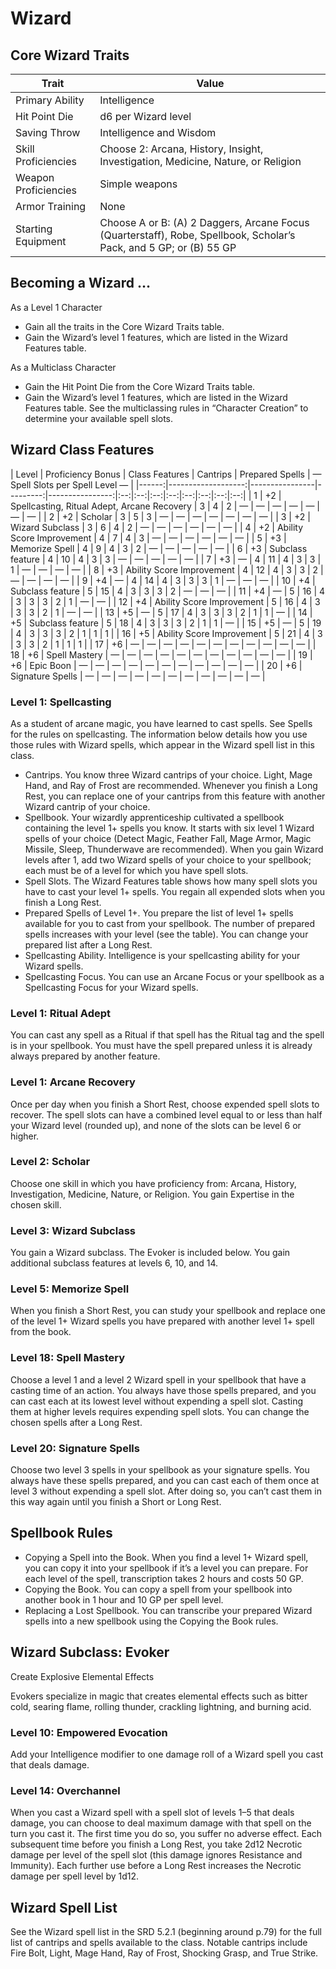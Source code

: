 <!-- Source: docs/srd/SRD_CC_v5.2.1.pdf pp.76–82 (Wizard class, Evoker); spell list around p.79+ -->

# Wizard

## Core Wizard Traits

| Trait               | Value |
|---------------------|-------|
| Primary Ability     | Intelligence |
| Hit Point Die       | d6 per Wizard level |
| Saving Throw        | Intelligence and Wisdom |
| Skill Proficiencies | Choose 2: Arcana, History, Insight, Investigation, Medicine, Nature, or Religion |
| Weapon Proficiencies| Simple weapons |
| Armor Training      | None |
| Starting Equipment  | Choose A or B: (A) 2 Daggers, Arcane Focus (Quarterstaff), Robe, Spellbook, Scholar’s Pack, and 5 GP; or (B) 55 GP |

## Becoming a Wizard …

As a Level 1 Character

- Gain all the traits in the Core Wizard Traits table.
- Gain the Wizard’s level 1 features, which are listed in the Wizard Features table.

As a Multiclass Character

- Gain the Hit Point Die from the Core Wizard Traits table.
- Gain the Wizard’s level 1 features, which are listed in the Wizard Features table. See the multiclassing rules in “Character Creation” to determine your available spell slots.

## Wizard Class Features

| Level | Proficiency Bonus | Class Features | Cantrips | Prepared Spells | — Spell Slots per Spell Level — |
|------:|-------------------:|----------------|---------:|----------------:|:--:|:--:|:--:|:--:|:--:|:--:|:--:|:--:|
| 1 | +2 | Spellcasting, Ritual Adept, Arcane Recovery | 3 | 4 | 2 | — | — | — | — | — | — | — |
| 2 | +2 | Scholar | 3 | 5 | 3 | — | — | — | — | — | — | — |
| 3 | +2 | Wizard Subclass | 3 | 6 | 4 | 2 | — | — | — | — | — | — |
| 4 | +2 | Ability Score Improvement | 4 | 7 | 4 | 3 | — | — | — | — | — | — |
| 5 | +3 | Memorize Spell | 4 | 9 | 4 | 3 | 2 | — | — | — | — | — |
| 6 | +3 | Subclass feature | 4 | 10 | 4 | 3 | 3 | — | — | — | — | — |
| 7 | +3 | — | 4 | 11 | 4 | 3 | 3 | 1 | — | — | — | — |
| 8 | +3 | Ability Score Improvement | 4 | 12 | 4 | 3 | 3 | 2 | — | — | — | — |
| 9 | +4 | — | 4 | 14 | 4 | 3 | 3 | 3 | 1 | — | — | — |
| 10 | +4 | Subclass feature | 5 | 15 | 4 | 3 | 3 | 3 | 2 | — | — | — |
| 11 | +4 | — | 5 | 16 | 4 | 3 | 3 | 3 | 2 | 1 | — | — |
| 12 | +4 | Ability Score Improvement | 5 | 16 | 4 | 3 | 3 | 3 | 2 | 1 | — | — |
| 13 | +5 | — | 5 | 17 | 4 | 3 | 3 | 3 | 2 | 1 | 1 | — |
| 14 | +5 | Subclass feature | 5 | 18 | 4 | 3 | 3 | 3 | 2 | 1 | 1 | — |
| 15 | +5 | — | 5 | 19 | 4 | 3 | 3 | 3 | 2 | 1 | 1 | 1 |
| 16 | +5 | Ability Score Improvement | 5 | 21 | 4 | 3 | 3 | 3 | 2 | 1 | 1 | 1 |
| 17 | +6 | — | — | — | — | — | — | — | — | — | — | — |
| 18 | +6 | Spell Mastery | — | — | — | — | — | — | — | — | — | — | — |
| 19 | +6 | Epic Boon | — | — | — | — | — | — | — | — | — | — | — |
| 20 | +6 | Signature Spells | — | — | — | — | — | — | — | — | — | — | — |

### Level 1: Spellcasting

As a student of arcane magic, you have learned to cast spells. See Spells for the rules on spellcasting. The information below details how you use those rules with Wizard spells, which appear in the Wizard spell list in this class.

- Cantrips. You know three Wizard cantrips of your choice. Light, Mage Hand, and Ray of Frost are recommended. Whenever you finish a Long Rest, you can replace one of your cantrips from this feature with another Wizard cantrip of your choice.
- Spellbook. Your wizardly apprenticeship cultivated a spellbook containing the level 1+ spells you know. It starts with six level 1 Wizard spells of your choice (Detect Magic, Feather Fall, Mage Armor, Magic Missile, Sleep, Thunderwave are recommended). When you gain Wizard levels after 1, add two Wizard spells of your choice to your spellbook; each must be of a level for which you have spell slots.
- Spell Slots. The Wizard Features table shows how many spell slots you have to cast your level 1+ spells. You regain all expended slots when you finish a Long Rest.
- Prepared Spells of Level 1+. You prepare the list of level 1+ spells available for you to cast from your spellbook. The number of prepared spells increases with your level (see the table). You can change your prepared list after a Long Rest.
- Spellcasting Ability. Intelligence is your spellcasting ability for your Wizard spells.
- Spellcasting Focus. You can use an Arcane Focus or your spellbook as a Spellcasting Focus for your Wizard spells.

### Level 1: Ritual Adept

You can cast any spell as a Ritual if that spell has the Ritual tag and the spell is in your spellbook. You must have the spell prepared unless it is already always prepared by another feature.

### Level 1: Arcane Recovery

Once per day when you finish a Short Rest, choose expended spell slots to recover. The spell slots can have a combined level equal to or less than half your Wizard level (rounded up), and none of the slots can be level 6 or higher.

### Level 2: Scholar

Choose one skill in which you have proficiency from: Arcana, History, Investigation, Medicine, Nature, or Religion. You gain Expertise in the chosen skill.

### Level 3: Wizard Subclass

You gain a Wizard subclass. The Evoker is included below. You gain additional subclass features at levels 6, 10, and 14.

### Level 5: Memorize Spell

When you finish a Short Rest, you can study your spellbook and replace one of the level 1+ Wizard spells you have prepared with another level 1+ spell from the book.

### Level 18: Spell Mastery

Choose a level 1 and a level 2 Wizard spell in your spellbook that have a casting time of an action. You always have those spells prepared, and you can cast each at its lowest level without expending a spell slot. Casting them at higher levels requires expending spell slots. You can change the chosen spells after a Long Rest.

### Level 20: Signature Spells

Choose two level 3 spells in your spellbook as your signature spells. You always have these spells prepared, and you can cast each of them once at level 3 without expending a spell slot. After doing so, you can’t cast them in this way again until you finish a Short or Long Rest.

## Spellbook Rules

- Copying a Spell into the Book. When you find a level 1+ Wizard spell, you can copy it into your spellbook if it’s a level you can prepare. For each level of the spell, transcription takes 2 hours and costs 50 GP.
- Copying the Book. You can copy a spell from your spellbook into another book in 1 hour and 10 GP per spell level.
- Replacing a Lost Spellbook. You can transcribe your prepared Wizard spells into a new spellbook using the Copying the Book rules.

## Wizard Subclass: Evoker

Create Explosive Elemental Effects

Evokers specialize in magic that creates elemental effects such as bitter cold, searing flame, rolling thunder, crackling lightning, and burning acid.

### Level 10: Empowered Evocation

Add your Intelligence modifier to one damage roll of a Wizard spell you cast that deals damage.

### Level 14: Overchannel

When you cast a Wizard spell with a spell slot of levels 1–5 that deals damage, you can choose to deal maximum damage with that spell on the turn you cast it. The first time you do so, you suffer no adverse effect. Each subsequent time before you finish a Long Rest, you take 2d12 Necrotic damage per level of the spell slot (this damage ignores Resistance and Immunity). Each further use before a Long Rest increases the Necrotic damage per spell level by 1d12.

## Wizard Spell List

See the Wizard spell list in the SRD 5.2.1 (beginning around p.79) for the full list of cantrips and spells available to the class. Notable cantrips include Fire Bolt, Light, Mage Hand, Ray of Frost, Shocking Grasp, and True Strike.
